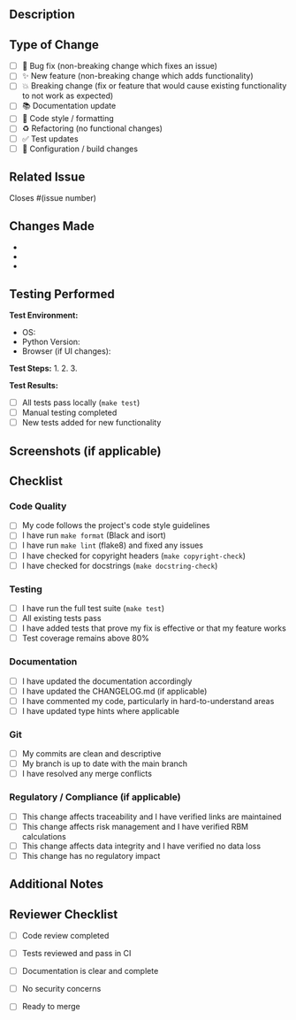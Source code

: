 ## Description

<!-- Provide a clear and concise description of what this PR does -->

## Type of Change

<!-- Mark the relevant option with an "x" -->

- [ ] 🐛 Bug fix (non-breaking change which fixes an issue)
- [ ] ✨ New feature (non-breaking change which adds functionality)
- [ ] 💥 Breaking change (fix or feature that would cause existing functionality to not work as expected)
- [ ] 📚 Documentation update
- [ ] 🎨 Code style / formatting
- [ ] ♻️ Refactoring (no functional changes)
- [ ] ✅ Test updates
- [ ] 🔧 Configuration / build changes

## Related Issue

<!-- Link to the issue this PR addresses -->

Closes #(issue number)

<!-- Or use one of these if applicable:
Fixes #(issue)
Resolves #(issue)
Relates to #(issue)
-->

## Changes Made

<!-- List the specific changes made in this PR -->

- 
- 
- 

## Testing Performed

<!-- Describe how you tested these changes -->

**Test Environment:**
- OS: 
- Python Version: 
- Browser (if UI changes): 

**Test Steps:**
1. 
2. 
3. 

**Test Results:**
- [ ] All tests pass locally (`make test`)
- [ ] Manual testing completed
- [ ] New tests added for new functionality

## Screenshots (if applicable)

<!-- Add screenshots for UI changes -->

## Checklist

<!-- Mark completed items with an "x" -->

### Code Quality
- [ ] My code follows the project's code style guidelines
- [ ] I have run `make format` (Black and isort)
- [ ] I have run `make lint` (flake8) and fixed any issues
- [ ] I have checked for copyright headers (`make copyright-check`)
- [ ] I have checked for docstrings (`make docstring-check`)

### Testing
- [ ] I have run the full test suite (`make test`)
- [ ] All existing tests pass
- [ ] I have added tests that prove my fix is effective or that my feature works
- [ ] Test coverage remains above 80%

### Documentation
- [ ] I have updated the documentation accordingly
- [ ] I have updated the CHANGELOG.md (if applicable)
- [ ] I have commented my code, particularly in hard-to-understand areas
- [ ] I have updated type hints where applicable

### Git
- [ ] My commits are clean and descriptive
- [ ] My branch is up to date with the main branch
- [ ] I have resolved any merge conflicts

### Regulatory / Compliance (if applicable)
- [ ] This change affects traceability and I have verified links are maintained
- [ ] This change affects risk management and I have verified RBM calculations
- [ ] This change affects data integrity and I have verified no data loss
- [ ] This change has no regulatory impact

## Additional Notes

<!-- Any additional information that reviewers should know -->

## Reviewer Checklist

<!-- For maintainers -->

- [ ] Code review completed
- [ ] Tests reviewed and pass in CI
- [ ] Documentation is clear and complete
- [ ] No security concerns
- [ ] Ready to merge

